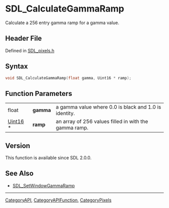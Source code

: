 # SDL_CalculateGammaRamp

Calculate a 256 entry gamma ramp for a gamma value.

## Header File

Defined in [SDL_pixels.h](https://github.com/libsdl-org/SDL/blob/SDL2/include/SDL_pixels.h)

## Syntax

```c
void SDL_CalculateGammaRamp(float gamma, Uint16 * ramp);
```

## Function Parameters

|                    |           |                                                       |
| ------------------ | --------- | ----------------------------------------------------- |
| float              | **gamma** | a gamma value where 0.0 is black and 1.0 is identity. |
| [Uint16](Uint16) * | **ramp**  | an array of 256 values filled in with the gamma ramp. |

## Version

This function is available since SDL 2.0.0.

## See Also

- [SDL_SetWindowGammaRamp](SDL_SetWindowGammaRamp)






----
[CategoryAPI](CategoryAPI), [CategoryAPIFunction](CategoryAPIFunction), [CategoryPixels](CategoryPixels)

